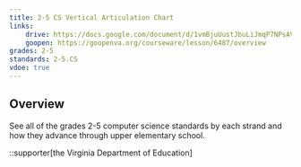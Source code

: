 ```yaml
---
title: 2-5 CS Vertical Articulation Chart
links:
    drive: https://docs.google.com/document/d/1vmBjuUustJbuLiJmqP7NPsAVwelq9CVofgmaW4A2czc/edit?usp=drive_link
    goopen: https://goopenva.org/courseware/lesson/6487/overview
grades: 2-5
standards: 2-5.CS
vdoe: true
---
```


## Overview

See all of the grades 2-5 computer science standards by each strand and how they advance through upper elementary school.

::supporter[the Virginia Department of Education]